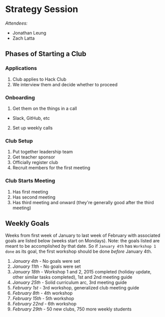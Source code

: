 # Strategy Session

_Attendees:_

- Jonathan Leung
- Zach Latta

## Phases of Starting a Club

### Applications

1. Club applies to Hack Club
2. We interview them and decide whether to proceed

### Onboarding

1. Get them on the things in a call
  - Slack, GitHub, etc
2. Set up weekly calls

### Club Setup

1. Put together leadership team
2. Get teacher sponsor
3. Officially register club
4. Recruit members for the first meeting

### Club Starts Meeting

1. Has first meeting
2. Has second meeting
3. Has third meeting and onward (they're generally good after the third meeting)

## Weekly Goals

Weeks from first week of January to last week of February with associated goals
are listed below (weeks start on Mondays). Note: the goals listed are meant to
be accomplished _by_ that date. So if `January 4th` has `Workshop 1 done` as its
goal, the first workshop should be done _before_ January 4th.

1. _January 4th_ - No goals were set
2. _January 11th_ - No goals were set
3. _January 18th_ - Workshop 1 and 2, 2015 completed (holiday update, other
   similar tasks completed), 1st and 2nd meeting guide
4. _January 25th_ - Solid curriculum arc, 3rd meeting guide
5. _February 1st_ - 3rd workshop, generalized club meeting guide
6. _February 8th_ - 4th workshop
7. _February 15th_ - 5th workshop
8. _February 22nd_ - 6th workshop
9. _February 29th_ - 50 new clubs, 750 more weekly students
